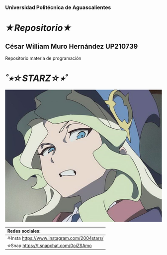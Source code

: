 

### Universidad Politécnica de Aguascalientes

# ___★Repositorio★___
## César William Muro Hernández UP210739

Repositorio materia de programación

# ___˚⭒☆STARZ☆⭒˚___
![):](imagen/wtf.jpg)



|Redes sociales:|
|:--------------------------------------------|
|⛧Insta https://www.instagram.com/2004stars/|
|⛤Snap https://t.snapchat.com/0oiZSAmo|
